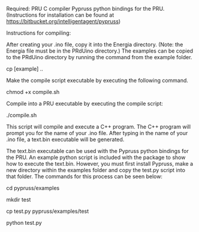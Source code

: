 Required: 
PRU C compiler
Pypruss python bindings for the PRU. (Instructions for installation can be found at https://bitbucket.org/intelligentagent/pypruss)


Instructions for compiling:

After creating your .ino file, copy it into the Energia directory. (Note: the Energia file must be in the PRdUino directory.) The examples can be copied to the PRdUino directory by running the command from the example folder.

cp [example] ..

Make the compile script executable by executing the following command.

chmod +x compile.sh

Compile into a PRU executable by executing the compile script:

./compile.sh

This script will compile and execute a C++ program. The C++ program will prompt you for the name of your .ino file. 
After typing in the name of your .ino file, a text.bin executable will be generated.

The text.bin executable can be used with the Pypruss python bindings for the PRU. An example python script is included with the package to show how to execute the text.bin. 
However, you must first install Pypruss, make a new directory within the examples folder and copy the test.py script into that folder. The commands for this process can be seen below:

cd pypruss/examples

mkdir test

cp test.py pypruss/examples/test

python test.py
